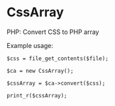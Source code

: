 # CssArray
PHP: Convert CSS to PHP array

Example usage:

	$css = file_get_contents($file);
	
	$ca = new CssArray();
	
	$cssArray = $ca->convert($css);
	
	print_r($cssArray);
